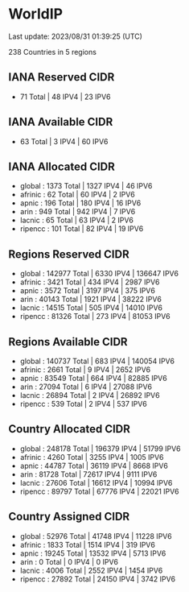 # WorldIP

Last update: 2023/08/31 01:39:25 (UTC)

238 Countries in 5 regions

## IANA Reserved CIDR

- 71 Total | 48 IPV4 | 23 IPV6

## IANA Available CIDR

- 63 Total | 3 IPV4 | 60 IPV6

## IANA Allocated CIDR

- global : 1373 Total | 1327 IPV4 | 46 IPV6
- afrinic : 62 Total | 60 IPV4 | 2 IPV6
- apnic : 196 Total | 180 IPV4 | 16 IPV6
- arin : 949 Total | 942 IPV4 | 7 IPV6
- lacnic : 65 Total | 63 IPV4 | 2 IPV6
- ripencc : 101 Total | 82 IPV4 | 19 IPV6

## Regions Reserved CIDR

- global : 142977 Total | 6330 IPV4 | 136647 IPV6
- afrinic : 3421 Total | 434 IPV4 | 2987 IPV6
- apnic : 3572 Total | 3197 IPV4 | 375 IPV6
- arin : 40143 Total | 1921 IPV4 | 38222 IPV6
- lacnic : 14515 Total | 505 IPV4 | 14010 IPV6
- ripencc : 81326 Total | 273 IPV4 | 81053 IPV6

## Regions Available CIDR

- global : 140737 Total | 683 IPV4 | 140054 IPV6
- afrinic : 2661 Total | 9 IPV4 | 2652 IPV6
- apnic : 83549 Total | 664 IPV4 | 82885 IPV6
- arin : 27094 Total | 6 IPV4 | 27088 IPV6
- lacnic : 26894 Total | 2 IPV4 | 26892 IPV6
- ripencc : 539 Total | 2 IPV4 | 537 IPV6

## Country Allocated CIDR

- global : 248178 Total | 196379 IPV4 | 51799 IPV6
- afrinic : 4260 Total | 3255 IPV4 | 1005 IPV6
- apnic : 44787 Total | 36119 IPV4 | 8668 IPV6
- arin : 81728 Total | 72617 IPV4 | 9111 IPV6
- lacnic : 27606 Total | 16612 IPV4 | 10994 IPV6
- ripencc : 89797 Total | 67776 IPV4 | 22021 IPV6

## Country Assigned CIDR

- global : 52976 Total | 41748 IPV4 | 11228 IPV6
- afrinic : 1833 Total | 1514 IPV4 | 319 IPV6
- apnic : 19245 Total | 13532 IPV4 | 5713 IPV6
- arin : 0 Total | 0 IPV4 | 0 IPV6
- lacnic : 4006 Total | 2552 IPV4 | 1454 IPV6
- ripencc : 27892 Total | 24150 IPV4 | 3742 IPV6
